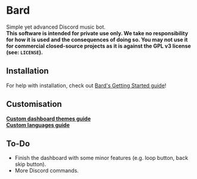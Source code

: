 # Bard
Simple yet advanced Discord music bot.<br>
**This software is intended for private use only. We take no responsibility for how it is used and the consequences of doing so. You may not use it for commercial closed-source projects as it is against the GPL v3 license (see: `LICENSE`).**

## Installation
For help with installation, check out [Bard's Getting Started guide](https://github.com/codebois-dev/bard/wiki/Getting-started)!

## Customisation
**[Custom dashboard themes guide](https://github.com/codebois-dev/bard/wiki/Custom-dashboard-themes)**<br>
**[Custom languages guide](https://github.com/codebois-dev/bard/wiki/Languages-and-localisation-guide)**

## To-Do
- Finish the dashboard with some minor features (e.g. loop button, back skip button).
- More Discord commands.
